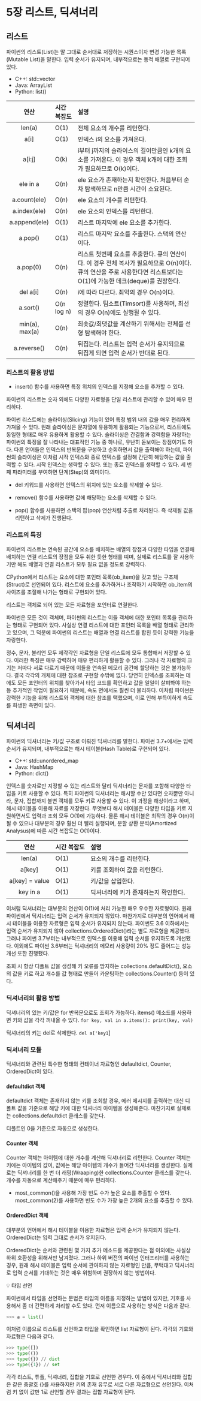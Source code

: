 # 5장 리스트, 딕셔너리

## 리스트
파이썬의 리스트(List)는 말 그대로 순서대로 저장하는 시퀀스이자 변경 가능한 목록(Mutable List)을 말한다. 입력 순서가 유지되며, 내부적으로는 동적 배열로 구현되어 있다.

- C++: std::vector
- Java: ArrayList
- Python: list()

|연산|시간 복잡도|설명|
|:-:|:----------|:--|
|len(a)|O(1)|전체 요소의 개수를 리턴한다.|
|a[i]|O(1)|인덱스 i의 요소를 가져온다.|
|a[i:j]|O(k)|i부터 j까지의 슬라이스의 길이만큼인 k개의 요소를 가져온다. 이 경우 객체 k개에 대한 조회가 필요하므로 O(k)이다.|
|ele in a|O(n)|ele 요소가 존재하는지 확인한다. 처음부터 순차 탐색하므로 n만큼 시간이 소요된다.|
|a.count(ele)|O(n)|ele 요소의 개수를 리턴한다.|
|a.index(ele)|O(n)|ele 요소의 인덱스를 리턴한다.|
|a.append(ele)|O(1)|리스트 마지막에 ele 요소를 추가한다.|
|a.pop()|O(1)|리스트 마지막 요소를 추출한다. 스택의 연산이다.|
|a.pop(0)|O(n)|리스트 첫번째 요소를 추출한다. 큐의 연산이다. 이 경우 전체 복사가 필요하므로 O(n)이다. 큐의 연산을 주로 사용한다면 리스트보다는 O(1)에 가능한 데크(deque)를 권장한다.|
|del a[i]|O(n)|i에 따라 다르다. 최악의 경우 O(n)이다.|
|a.sort()|O(n log n)|정렬한다. 팀소트(Timsort)를 사용하며, 최선의 경우 O(n)에도 실행될 수 있다.|
|min(a), max(a)|O(n)|최솟값/최댓값을 계산하기 위해서는 전체를 선형 탐색해야 한다.|
|a.reverse()|O(n)|뒤집는다. 리스트는 입력 순서가 유지되므로 뒤집게 되면 입력 순서가 반대로 된다.|

### 리스트의 활용 방법
- insert() 함수를 사용하면 특정 위치의 인덱스를 지정해 요소를 추가할 수 있다.

파이썬의 리스트는 숫자 외에도 다양한 자료형을 단일 리스트에 관리할 수 있어 매우 편리하다. 

파이썬 리스트에는 슬라이싱(Slicing) 기능이 있어 특정 범위 내의 값을 매우 편리하게 가져올 수 있다. 원래 슬라이싱은 문자열에 유용하게 활용되는 기능으로서, 리스트에도 동일한 형태로 매우 유용하게 활용할 수 있다. 슬라이싱은 간결함과 강력함을 자랑하는 파이썬의 특징을 잘 나타내는 대표적인 기능 중 하나로, 유난히 돋보이는 장점이기도 하다. 다른 언어들은 인덱스의 반복문을 구성하고 순회하면서 값을 출력해야 하는데, 파이썬의 슬라이싱은 이처럼 시작 인덱스와 종료 인덱스를 설정해 간단히 해당하는 값을 출력할 수 있다. 시작 인덱스는 생략할 수 있다. 또는 종료 인덱스를 생략할 수 있다. 세 번째 파라미터를 부여하면 단계(Step)의 의미이다.

- del 키워드를 사용하면 인덱스의 위치에 있는 요소를 삭제할 수 있다.

- remove() 함수를 사용하면 값에 해당하는 요소를 삭제할 수 있다.

- pop() 함수를 사용하면 스택의 팝(pop) 연산처럼 추출로 처리된다. 즉 삭제될 값을 리턴하고 삭제가 진행된다. 

### 리스트의 특징
파이썬의 리스트는 연속된 공간에 요소를 배치하는 배열의 장점과 다양한 타입을 연결해 배치하는 연결 리스트의 장점을 모두 취한 듯한 형태를 띠며, 실제로 리스트를 잘 사용하기만 해도 배열과 연결 리스트가 모두 필요 없을 정도로 강력하다.

CPython에서 리스트는 요소에 대한 포인터 목록(ob_item)을 갖고 있는 구조체(Struct)로 선언되어 있다. 리스트에 요소를 추가하거나 조작하기 시작하면 ob_item의 사이즈를 조절해 나가는 형태로 구현되어 있다.

리스트는 객체로 되어 있는 모든 자료형을 포인터로 연결한다.

파이썬은 모든 것이 객체며, 파이썬의 리스트는 이들 객체에 대한 포인터 목록을 관리하는 형태로 구현되어 있다. 사실상 연결 리스트에 대한 포인터 목록을 배열 형태로 관리하고 있으며, 그 덕분에 파이썬의 리스트는 배열과 연결 리스트를 합친 듯이 강력한 기능을 자랑한다.

정수, 문자, 불리언 모두 제각각인 자료형을 단일 리스트에 모두 통합해서 저장할 수 있다. 이러한 특징은 매우 강력하며 매우 편리하게 활용할 수 있다. 그러나 각 자료형의 크기는 저마다 서로 다르기 때문에 이들을 연속된 메모리 공간에 할당하는 것은 불가능하다. 결국 각각의 개체에 대한 참조로 구현할 수밖에 없다. 당연히 인덱스를 조회하는 데에도 모든 포인터의 위치를 찾아가서 타입 코드를 확인하고 값을 일일이 살펴봐야 하는 등 추가적인 작업이 필요하기 때문에, 속도 면에서도 훨씬 더 불리하다. 이처럼 파이썬은 강력한 기능을 위해 리스트와 객체에 대한 참조를 택했으며, 이로 인해 부득이하게 속도를 희생한 측면이 있다.

## 딕셔너리
파이썬의 딕셔너리는 키/값 구조로 이뤄진 딕셔너리를 말한다. 파이썬 3.7+에서는 입력 순서가 유지되며, 내부적으로는 해시 테이블(Hash Table)로 구현되어 있다.

- C++: std::unordered_map
- Java: HashMap
- Python: dict()

인덱스를 숫자로만 지정할 수 있는 리스트와 달리 딕셔너리는 문자를 포함해 다양한 타입을 키로 사용할 수 있다. 특히 파이썬의 딕셔너리는 해시할 수만 있다면 숫자뿐만 아니라, 문자, 집합까지 불변 객체를 모두 키로 사용할 수 있다. 이 과정을 해싱이라고 하며, 해시 테이블을 이용해 자료를 저장한다. 무엇보다 해시 테이블은 다양한 타입을 키로 지원하면서도 입력과 조회 모두 O(1)에 가능하다. 물론 해시 테이블은 최작의 경우 O(n)이 될 수 있으나 대부분의 경우 훨씬 더 빨리 실행되며, 분할 상환 분석(Amortized Analysus)에 따른 시간 복잡도는 O(1)이다.

|연산|시간 복잡도|설명|
|:-:|:----------|:--|
|len(a)|O(1)|요소의 개수를 리턴한다.|
|a[key]|O(1)|키를 조회하여 값을 리턴한다.|
|a[key] = value|O(1)|키/값을 삽입한다.|
|key in a|O(1)|딕셔너리에 키가 존재하는지 확인한다.|

이처럼 딕셔너리는 대부분의 연산이 O(1)에 처리 가능한 매우 우수한 자료형이다. 원래 파이썬에서 딕셔너리는 입력 순서가 유지되지 않았다. 마찬가지로 대부분의 언어에서 해시 테이블을 이용한 자료형은 입력 순서가 유지되지 않는다. 파이썬도 3.6 이하에서는 입력 순서가 유지되지 않아 collections.OrderedDict()라는 별도 자료형을 제공했다. 그러나 파이썬 3.7부터는 내부적으로 인덱스를 이용해 입력 순서를 유지하도록 개선됐다. 이외에도 파이썬 3.6부터는 딕셔너리의 메모리 사용량이 20% 정도 줄어드는 성능 개선 또한 진행됐다.

조회 시 항상 디폴트 값을 생성해 키 오류를 방지하는 collections.defaultDict(), 요소의 값을 키로 하고 개수를 값 형태로 만들어 카운팅하는 collections.Counter() 등이 있다.

### 딕셔너리의 활용 방법
딕셔너리의 있는 키/값은 for 반복문으로도 조회가 가능하다. items() 메소드를 사용하면 키와 값을 각각 꺼내올 수 있다. `for key, val in a.items(): print(key, val)`

딕셔너리의 키는 del로 삭제한다. `del a['key1`]

### 딕셔너리 모듈
딕셔너리와 관련된 특수한 형태의 컨테이너 자료형인 defaultdict, Counter, OrderedDict이 있다.

#### defaultdict 객체
defaultdict 객체는 존재하지 않는 키를 조회할 경우, 에러 메시지를 출력하는 대신 디폴트 값을 기준으로 해당 키에 대한 딕셔너리 아이템을 생성해준다. 마찬가지로 실제로는 collections.defaultdict 클래스를 갖는다.

디폴트인 0을 기준으로 자동으로 생성한다.

#### Counter 객체
Counter 객체는 아이템에 대한 개수를 계산해 딕셔너리로 리턴한다. Counter 객체는 키에는 아이템의 값이, 값에는 해당 아이템의 개수가 들어간 딕셔너리를 생성한다. 실제로는 딕셔너리를 한 번 더 래핑(Wraaping)한 collections.Counter 클래스를 갖는다. 개수를 자동으로 계산해주기 때문에 매우 편리하다. 

- most_common()을 사용해 가장 빈도 수가 높은 요소를 추출할 수 있다. most_common(2)를 사용하면 빈도 수가 가장 높은 2개의 요소를 추출할 수 있다.

#### OrderedDict 객체
대부분의 언어에서 해시 테이블을 이용한 자료형은 입력 순서가 유지되지 않는다. OrderedDict는 입력 그대로 순서가 유지된다.

OrderedDict는 순서와 관련된 몇 가지 추가 메소드를 제공한다는 점 이외에는 사실상 하위 호환성을 위해서만 남겨졌다. 그러나 하위 버전의 파이썬 인터프리터를 사용하는 경우, 원래 해시 테이블은 입력 순서에 관여하지 않는 자료형인 만큼, 무턱대고 딕셔너리로 입력 순서를 기대하는 것은 매우 위험하며 권장하지 않는 방법이다.

:bulb: 타입 선언

파이썬에서 타입을 선언하는 문법은 타입의 이름을 지정하는 방법이 있지만, 기호를 사용해서 좀 더 간편하게 처리할 수도 있다. 먼저 이름으로 사용하는 방식은 다음과 같다.

```Python
>>> a = list()
```

이처럼 이름으로 리스트를 선언하고 타입을 확인하면 list 자료형이 된다. 각각의 기호와 자료형은 다음과 같다.

```Python
>>> type([])
>>> type(())
>>> type({}) // dict
>>> type({1}) // set
```

각각 리스트, 튜플, 딕셔너리, 집합을 기호로 선언한 경우다. 이 중에서 딕셔너리와 집합은 같은 중괄호 {}를 사용하지만 키의 존재 유무로 서로 다른 자료형으로 선언된다. 이처럼 키 없이 값만 1로 선언할 경우 결과는 집합 자료형이 된다.

